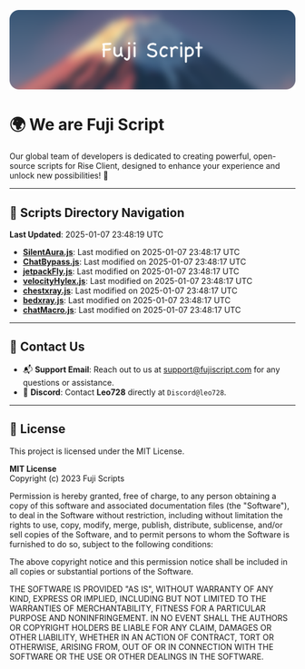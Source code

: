 ![Banner](.github/b.webp)

# 🌍 **We are Fuji Script**

Our global team of developers is dedicated to creating powerful, open-source scripts for Rise Client, designed to enhance your experience and unlock new possibilities! 🌟

---
<!-- SCRIPTS_NAVIGATION_START -->
## 📂 **Scripts Directory Navigation**

**Last Updated**: 2025-01-07 23:48:19 UTC

- **[SilentAura.js](scripts/SilentAura.js)**: Last modified on 2025-01-07 23:48:17 UTC
- **[ChatBypass.js](scripts/ChatBypass.js)**: Last modified on 2025-01-07 23:48:17 UTC
- **[jetpackFly.js](scripts/jetpackFly.js)**: Last modified on 2025-01-07 23:48:17 UTC
- **[velocityHylex.js](scripts/velocityHylex.js)**: Last modified on 2025-01-07 23:48:17 UTC
- **[chestxray.js](scripts/chestxray.js)**: Last modified on 2025-01-07 23:48:17 UTC
- **[bedxray.js](scripts/bedxray.js)**: Last modified on 2025-01-07 23:48:17 UTC
- **[chatMacro.js](scripts/chatMacro.js)**: Last modified on 2025-01-07 23:48:17 UTC

<!-- SCRIPTS_NAVIGATION_END -->

---

## 💬 **Contact Us**  
- 📬 **Support Email**: Reach out to us at [support@fujiscript.com](mailto:support@fujiscript.com) for any questions or assistance.  
- 💬 **Discord**: Contact **Leo728** directly at `Discord@leo728`.

---

## 📜 **License**

This project is licensed under the MIT License.  

**MIT License**  
Copyright (c) 2023 Fuji Scripts  

Permission is hereby granted, free of charge, to any person obtaining a copy of this software and associated documentation files (the "Software"), to deal in the Software without restriction, including without limitation the rights to use, copy, modify, merge, publish, distribute, sublicense, and/or sell copies of the Software, and to permit persons to whom the Software is furnished to do so, subject to the following conditions:  

The above copyright notice and this permission notice shall be included in all copies or substantial portions of the Software.  

THE SOFTWARE IS PROVIDED "AS IS", WITHOUT WARRANTY OF ANY KIND, EXPRESS OR IMPLIED, INCLUDING BUT NOT LIMITED TO THE WARRANTIES OF MERCHANTABILITY, FITNESS FOR A PARTICULAR PURPOSE AND NONINFRINGEMENT. IN NO EVENT SHALL THE AUTHORS OR COPYRIGHT HOLDERS BE LIABLE FOR ANY CLAIM, DAMAGES OR OTHER LIABILITY, WHETHER IN AN ACTION OF CONTRACT, TORT OR OTHERWISE, ARISING FROM, OUT OF OR IN CONNECTION WITH THE SOFTWARE OR THE USE OR OTHER DEALINGS IN THE SOFTWARE.  
